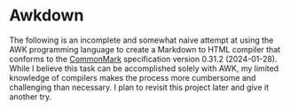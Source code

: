 # Awkdown

The following is an incomplete and somewhat naive attempt at using the
AWK programming language to create a Markdown to HTML compiler that
conforms to the
[CommonMark](https://spec.commonmark.org/0.31.2/#emphasis-and-strong-emphasis)
specification version 0.31.2 (2024-01-28). While I believe this task can
be accomplished solely with AWK, my limited knowledge of compilers makes
the process more cumbersome and challenging than necessary. I plan to
revisit this project later and give it another try.
